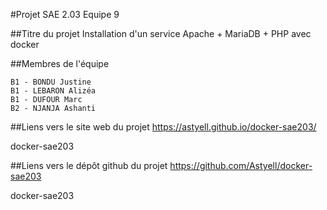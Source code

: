 #Projet SAE 2.03 Equipe 9

##Titre du projet
    Installation d'un service Apache + MariaDB + PHP avec docker

##Membres de l'équipe

    B1 - BONDU Justine
    B1 - LEBARON Alizéa
    B1 - DUFOUR Marc
    B2 - NJANJA Ashanti
    
##Liens vers le site web du projet
https://astyell.github.io/docker-sae203/

docker-sae203

##Liens vers le dépôt github du projet
https://github.com/Astyell/docker-sae203

docker-sae203